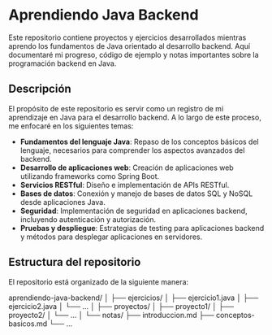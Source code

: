# Aprendiendo Java Backend

Este repositorio contiene proyectos y ejercicios desarrollados mientras aprendo los fundamentos de Java orientado al desarrollo backend. Aquí documentaré mi progreso, código de ejemplo y notas importantes sobre la programación backend en Java.

## Descripción

El propósito de este repositorio es servir como un registro de mi aprendizaje en Java para el desarrollo backend. A lo largo de este proceso, me enfocaré en los siguientes temas:
- **Fundamentos del lenguaje Java**: Repaso de los conceptos básicos del lenguaje, necesarios para comprender los aspectos avanzados del backend.
- **Desarrollo de aplicaciones web**: Creación de aplicaciones web utilizando frameworks como Spring Boot.
- **Servicios RESTful**: Diseño e implementación de APIs RESTful.
- **Bases de datos**: Conexión y manejo de bases de datos SQL y NoSQL desde aplicaciones Java.
- **Seguridad**: Implementación de seguridad en aplicaciones backend, incluyendo autenticación y autorización.
- **Pruebas y despliegue**: Estrategias de testing para aplicaciones backend y métodos para desplegar aplicaciones en servidores.

## Estructura del repositorio

El repositorio está organizado de la siguiente manera:

aprendiendo-java-backend/
│
├── ejercicios/
│ ├── ejercicio1.java
│ ├── ejercicio2.java
│ └── ...
│
├── proyectos/
│ ├── proyecto1/
│ ├── proyecto2/
│ └── ...
│
└── notas/
├── introduccion.md
├── conceptos-basicos.md
└── ...